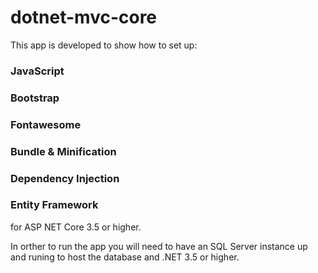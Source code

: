 # dotnet-mvc-core

This app is developed to show how to set up:
### JavaScript
### Bootstrap
### Fontawesome 
### Bundle & Minification 
### Dependency Injection
### Entity Framework

for ASP NET Core 3.5 or higher.

In orther to run the app you will need to have an SQL Server instance up and runing to host the database and .NET 3.5 or higher.
